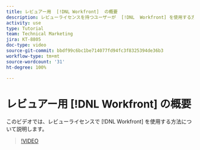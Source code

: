 ```yaml
---
title: レビュアー用  [!DNL Workfront]  の概要
description: レビューライセンスを持つユーザーが  [!DNL  Workfront] を使用する方法について説明します。
activity: use
type: Tutorial
team: Technical Marketing
jira: KT-8805
doc-type: video
source-git-commit: bbdf99c6bc1be714077fd94fc3f8325394de36b3
workflow-type: tm+mt
source-wordcount: '31'
ht-degree: 100%

---
```


# レビュアー用 [!DNL Workfront] の概要

このビデオでは、レビューライセンスで [!DNL  Workfront] を使用する方法について説明します。

>[!VIDEO](https://video.tv.adobe.com/v/3438687/?quality=12&learn=on&enablevpops=1&captions=jpn)
